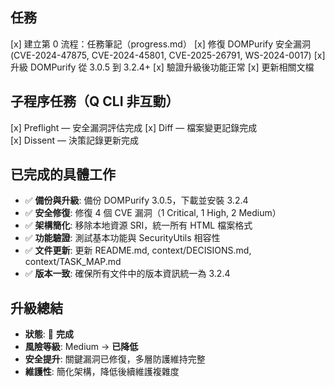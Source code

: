 ## 任務
[x] 建立第 0 流程：任務筆記（progress.md）
[x] 修復 DOMPurify 安全漏洞 (CVE-2024-47875, CVE-2024-45801, CVE-2025-26791, WS-2024-0017)
[x] 升級 DOMPurify 從 3.0.5 到 3.2.4+
[x] 驗證升級後功能正常
[x] 更新相關文檔

## 子程序任務（Q CLI 非互動）
[x] Preflight — 安全漏洞評估完成
[x] Diff — 檔案變更記錄完成  
[x] Dissent — 決策記錄更新完成

## 已完成的具體工作
- ✅ **備份與升級**: 備份 DOMPurify 3.0.5，下載並安裝 3.2.4
- ✅ **安全修復**: 修復 4 個 CVE 漏洞（1 Critical, 1 High, 2 Medium）
- ✅ **架構簡化**: 移除本地資源 SRI，統一所有 HTML 檔案格式
- ✅ **功能驗證**: 測試基本功能與 SecurityUtils 相容性
- ✅ **文件更新**: 更新 README.md, context/DECISIONS.md, context/TASK_MAP.md
- ✅ **版本一致**: 確保所有文件中的版本資訊統一為 3.2.4

## 升級總結
- **狀態**: 🎉 **完成**
- **風險等級**: Medium → **已降低**
- **安全提升**: 關鍵漏洞已修復，多層防護維持完整
- **維護性**: 簡化架構，降低後續維護複雜度

